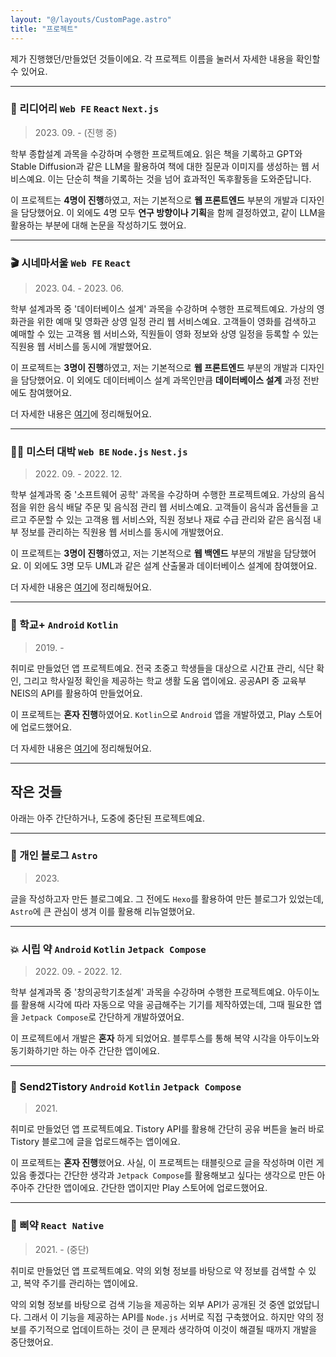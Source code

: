 ```yaml
---
layout: "@/layouts/CustomPage.astro"
title: "프로젝트"
---
```


제가 진행했던/만들었던 것들이에요. 각 프로젝트 이름을 눌러서 자세한 내용을 확인할 수 있어요.

---

### 📖 리디어리 `Web FE` `React` `Next.js`

> 2023\. 09\. - (진행 중)

학부 종합설계 과목을 수강하며 수행한 프로젝트예요. 읽은 책을 기록하고 GPT와 Stable Diffusion과 같은 LLM을 활용하여 책에 대한 질문과 이미지를 생성하는 웹 서비스예요. 이는 단순히 책을 기록하는 것을 넘어 효과적인 독후활동을 도와준답니다.

이 프로젝트는 **4명이 진행**하였고, 저는 기본적으로 **웹 프론트엔드** 부분의 개발과 디자인을 담당했어요. 이 외에도 4명 모두 **연구 방향이나 기획**을 함께 결정하였고, 같이 LLM을 활용하는 부분에 대해 논문을 작성하기도 했어요.

<!-- 더 자세한 내용은 [여기]()에 정리해뒀어요. -->

---

### 🎬 시네마서울 `Web FE` `React`

> 2023\. 04\. - 2023\. 06\.

학부 설계과목 중 '데이터베이스 설계' 과목을 수강하며 수행한 프로젝트예요. 가상의 영화관을 위한 예매 및 영화관 상영 일정 관리 웹 서비스예요. 고객들이 영화를 검색하고 예매할 수 있는 고객용 웹 서비스와, 직원들이 영화 정보와 상영 일정을 등록할 수 있는 직원용 웹 서비스를 동시에 개발했어요.

이 프로젝트는 **3명이 진행**하였고, 저는 기본적으로 **웹 프론트엔드** 부분의 개발과 디자인을 담당했어요. 이 외에도 데이터베이스 설계 과목인만큼 **데이터베이스 설계** 과정 전반에도 참여했어요.

더 자세한 내용은 [여기](/works/cinema-seoul)에 정리해뒀어요.

---

### 👨‍🍳 미스터 대박 `Web BE` `Node.js` `Nest.js`

> 2022\. 09\. - 2022\. 12\.

학부 설계과목 중 '소프트웨어 공학' 과목을 수강하며 수행한 프로젝트예요. 가상의 음식점을 위한 음식 배달 주문 및 음식점 관리 웹 서비스예요. 고객들이 음식과 옵션들을 고르고 주문할 수 있는 고객용 웹 서비스와, 직원 정보나 재료 수급 관리와 같은 음식점 내부 정보를 관리하는 직원용 웹 서비스를 동시에 개발했어요.

이 프로젝트는 **3명이 진행**하였고, 저는 기본적으로 **웹 백엔드** 부분의 개발을 담당했어요. 이 외에도 3명 모두 UML과 같은 설계 산출물과 데이터베이스 설계에 참여했어요.

더 자세한 내용은 [여기]()에 정리해뒀어요.

---

### 🏤 학교+ `Android` `Kotlin`

> 2019\. -

취미로 만들었던 앱 프로젝트예요. 전국 초중고 학생들을 대상으로 시간표 관리, 식단 확인, 그리고 학사일정 확인을 제공하는 학교 생활 도움 앱이에요. 공공API 중 교육부 NEIS의 API를 활용하여 만들었어요.

이 프로젝트는 **혼자 진행**하였어요. `Kotlin`으로 `Android` 앱을 개발하였고, Play 스토어에 업로드했어요.

더 자세한 내용은 [여기](/works/hakkyoplus)에 정리해뒀어요.

---

## 작은 것들

아래는 아주 간단하거나, 도중에 중단된 프로젝트예요.

---

### 🏈 개인 블로그 `Astro`

> 2023\.

글을 작성하고자 만든 블로그예요. 그 전에도 `Hexo`를 활용하여 만든 블로그가 있었는데, `Astro`에 큰 관심이 생겨 이를 활용해 리뉴얼했어요.

---

### 💥 시립 약 `Android` `Kotlin` `Jetpack Compose`

> 2022\. 09\. - 2022\. 12\.

학부 설계과목 중 '창의공학기초설계' 과목을 수강하며 수행한 프로젝트예요. 아두이노를 활용해 시각에 따라 자동으로 약을 공급해주는 기기를 제작하였는데, 그때 필요한 앱을 `Jetpack Compose`로 간단하게 개발하였어요.

이 프로젝트에서 개발은 **혼자** 하게 되었어요. 블루투스를 통해 복약 시각을 아두이노와 동기화하기만 하는 아주 간단한 앱이에요.

---

### 🧱 Send2Tistory `Android` `Kotlin` `Jetpack Compose`

> 2021\.

취미로 만들었던 앱 프로젝트예요. Tistory API를 활용해 간단히 공유 버튼을 눌러 바로 Tistory 블로그에 글을 업로드해주는 앱이에요.

이 프로젝트는 **혼자 진행**했어요. 사실, 이 프로젝트는 태블릿으로 글을 작성하며 이런 게 있음 좋겠다는 간단한 생각과 `Jetpack Compose`를 활용해보고 싶다는 생각으로 만든 아주아주 간단한 앱이에요. 간단한 앱이지만 Play 스토어에 업로드했어요.

---

### 💊 삐약 `React Native`

> 2021\. - (중단)

취미로 만들었던 앱 프로젝트예요. 약의 외형 정보를 바탕으로 약 정보를 검색할 수 있고, 복약 주기를 관리하는 앱이에요.

약의 외형 정보를 바탕으로 검색 기능을 제공하는 외부 API가 공개된 것 중엔 없었답니다. 그래서 이 기능을 제공하는 API를 `Node.js` 서버로 직접 구축했어요. 하지만 약의 정보를 주기적으로 업데이트하는 것이 큰 문제라 생각하여 이것이 해결될 때까지 개발을 중단했어요.
